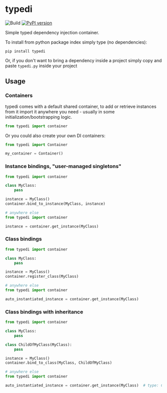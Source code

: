# typedi

![Build](https://github.com/bshishov/typedi/workflows/Build/badge.svg)
[![PyPI version](https://badge.fury.io/py/typedi.svg)](https://badge.fury.io/py/typedi)

Simple typed dependency injection container.

To install from python package index simply type (no dependencies):
```
pip install typedi
```

Or, if you don't want to bring a dependency inside a project simply copy and paste `typedi.py` inside your project

## Usage
### Containers

typedi comes with a default shared container, to add or retrieve instances from it import it anywhere you need - usually in some initialization/bootstrapping logic.
 
 ```python
from typedi import container
```

Or you could also create your own DI containers:

```python
from typedi import Container

my_container = Container()
```

### Instance bindings, "user-managed singletons"
```python
from typedi import container

class MyClass:
    pass

instance = MyClass()
container.bind_to_instance(MyClass, instance)

# anywhere else
from typedi import container

instance = container.get_instance(MyClass)
```

### Class bindings
```python
from typedi import container

class MyClass:
    pass

instance = MyClass()
container.register_class(MyClass)

# anywhere else
from typedi import container

auto_instantiated_instance = container.get_instance(MyClass)
```

### Class bindings with inheritance
```python
from typedi import container

class MyClass:
    pass

class ChildOfMyClass(MyClass):
    pass

instance = MyClass()
container.bind_to_class(MyClass, ChildOfMyClass)

# anywhere else
from typedi import container

auto_instantiated_instance = container.get_instance(MyClass)  # type: ChildOfMyClass
```